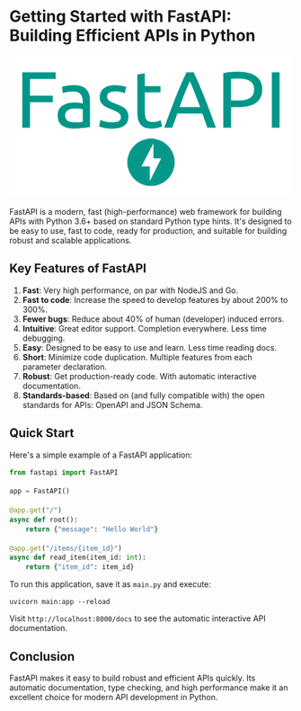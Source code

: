 # Getting Started with FastAPI: Building Efficient APIs in Python

![FastAPI Logo](images/fastapi-logo.png)

FastAPI is a modern, fast (high-performance) web framework for building APIs with Python 3.6+ based on standard Python type hints. It's designed to be easy to use, fast to code, ready for production, and suitable for building robust and scalable applications.

## Key Features of FastAPI

1. **Fast**: Very high performance, on par with NodeJS and Go.
2. **Fast to code**: Increase the speed to develop features by about 200% to 300%.
3. **Fewer bugs**: Reduce about 40% of human (developer) induced errors.
4. **Intuitive**: Great editor support. Completion everywhere. Less time debugging.
5. **Easy**: Designed to be easy to use and learn. Less time reading docs.
6. **Short**: Minimize code duplication. Multiple features from each parameter declaration.
7. **Robust**: Get production-ready code. With automatic interactive documentation.
8. **Standards-based**: Based on (and fully compatible with) the open standards for APIs: OpenAPI and JSON Schema.

## Quick Start

Here's a simple example of a FastAPI application:

```python
from fastapi import FastAPI

app = FastAPI()

@app.get("/")
async def root():
    return {"message": "Hello World"}

@app.get("/items/{item_id}")
async def read_item(item_id: int):
    return {"item_id": item_id}
```

To run this application, save it as `main.py` and execute:

```
uvicorn main:app --reload
```

Visit `http://localhost:8000/docs` to see the automatic interactive API documentation.

## Conclusion

FastAPI makes it easy to build robust and efficient APIs quickly. Its automatic documentation, type checking, and high performance make it an excellent choice for modern API development in Python.
